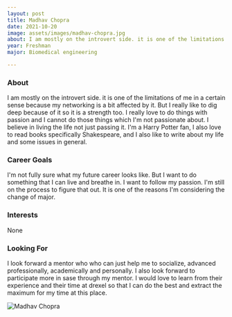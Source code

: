 ```yaml
---
layout: post
title: Madhav Chopra 
date: 2021-10-20
image: assets/images/madhav-chopra.jpg
about: I am mostly on the introvert side. it is one of the limitations of me in a certain sense because my networking is a bit affected by it. But I really like to dig deep because of it so it is a strength too. I really love to do things with passion and I cannot do those things which I'm not passionate about. I believe in living the life not just passing it. I'm a Harry Potter fan, I also love to read books specifically Shakespeare, and I also like to write about my life and some issues in general.
year: Freshman
major: Biomedical engineering

---
```


### About

I am mostly on the introvert side. it is one of the limitations of me in a certain sense because my networking is a bit affected by it. But I really like to dig deep because of it so it is a strength too. I really love to do things with passion and I cannot do those things which I'm not passionate about. I believe in living the life not just passing it. I'm a Harry Potter fan, I also love to read books specifically Shakespeare, and I also like to write about my life and some issues in general.

### Career Goals

I'm not fully sure what my future career looks like. But I want to do something that I can live and breathe in. I want to follow my passion. I'm still on the process to figure that out. It is one of the reasons I'm considering the change of major.

### Interests

None

### Looking For

I look forward a mentor who who can just help me to socialize, advanced professionally, academically and personally. I also look forward to participate more in sase through my mentor. I would love to learn from their experience and their time at drexel so that I can do the best and extract the maximum for my time at this place. 

<div class="text-center my-5">
    <img src="{ "assets/images/madhav-chopra.jpg" | absolute_url }" alt="Madhav Chopra" class="rounded post-img" />
</div>
